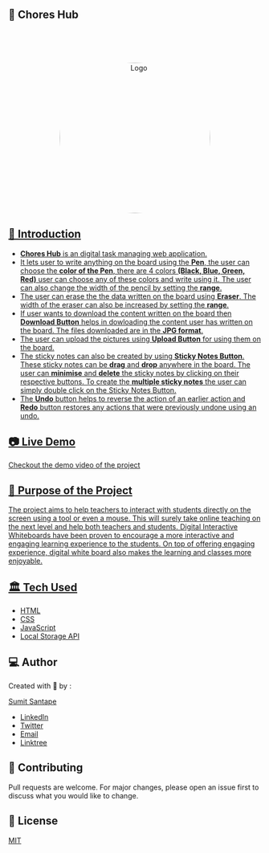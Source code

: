 ## 🚀 Chores Hub

<p align="center">
<br>
    
<br>
<br>
</p>
<p align="center">
    <a href="https://github.com/sumitsantape30/White-Board">
        <img style="border-radius:50%" src="https://github.com/sumitsantape30/Jira-Ticket-Management-Web-App/blob/main/image/download.jpg" alt="Logo" width="300" height="300"> 
</p>
 
    
## 📌 Introduction 

- **Chores Hub** is an digital task managing web application.
- It lets user to write anything on the board using the **Pen**, the user can choose the **color of the Pen**, there are 4 colors **(Black, Blue, Green, Red)** user can choose any of these colors and write using it. The user can also change the width of the pencil by setting the **range**.
- The user can erase the the data written on the board using **Eraser**. The width of the eraser can also be increased by setting the **range**.
- If user wants to download the content written on the board then **Download Button** helps in dowloading the content user has written on the board. The files downloaded are in the **JPG format**.
- The user can upload the pictures using **Upload Button** for using them on the board.
- The sticky notes can also be created by using **Sticky Notes Button**. These sticky notes can be **drag** and **drop** anywhere in the board. The user can **minimise** and **delete** the sticky notes by clicking on their respective buttons. To create the **multiple sticky notes** the user can simply double click on the Sticky Notes Button. 
- The **Undo** button helps to reverse the action of an earlier action and **Redo** button restores any actions that were previously undone using an undo.

    
## 📷 Live Demo 

Checkout the demo video of the project

    
## 🎯 Purpose of the Project
 The project aims to help teachers to interact with students directly on the screen using a tool or even a mouse. This will surely take online teaching on the next level and help both teachers and students. Digital Interactive Whiteboards have been proven to encourage a more interactive and engaging learning experience to the students. On top of offering engaging experience, digital white board also makes the learning and classes more enjoyable.


## 🏛️ Tech Used

- [HTML](https://developer.mozilla.org/en-US/docs/Learn/HTML)
- [CSS](https://developer.mozilla.org/en-US/docs/Web/CSS)
- [JavaScript](https://javascript.info/)
- [Local Storage API](https://developer.mozilla.org/en-US/docs/Web/API/Window/localStorage)


## 💻 Author

Created with 💖 by :
    
  [Sumit Santape](https://github.com/sumitsantape30) 

- [LinkedIn](https://www.linkedin.com/in/sumit-santape-32b82b190)
- [Twitter](https://twitter.com/sumitsantape?t=ATSNSAakdkq8TKbPk_NdQA&s=08)
- [Email](sumitsantape@gmail.com)
- [Linktree](https://linktr.ee/sumitsantape)


## 🤝 Contributing
Pull requests are welcome. For major changes, please open an issue first to discuss what you would like to change.


## 📃 License
[MIT](https://choosealicense.com/licenses/mit/)
